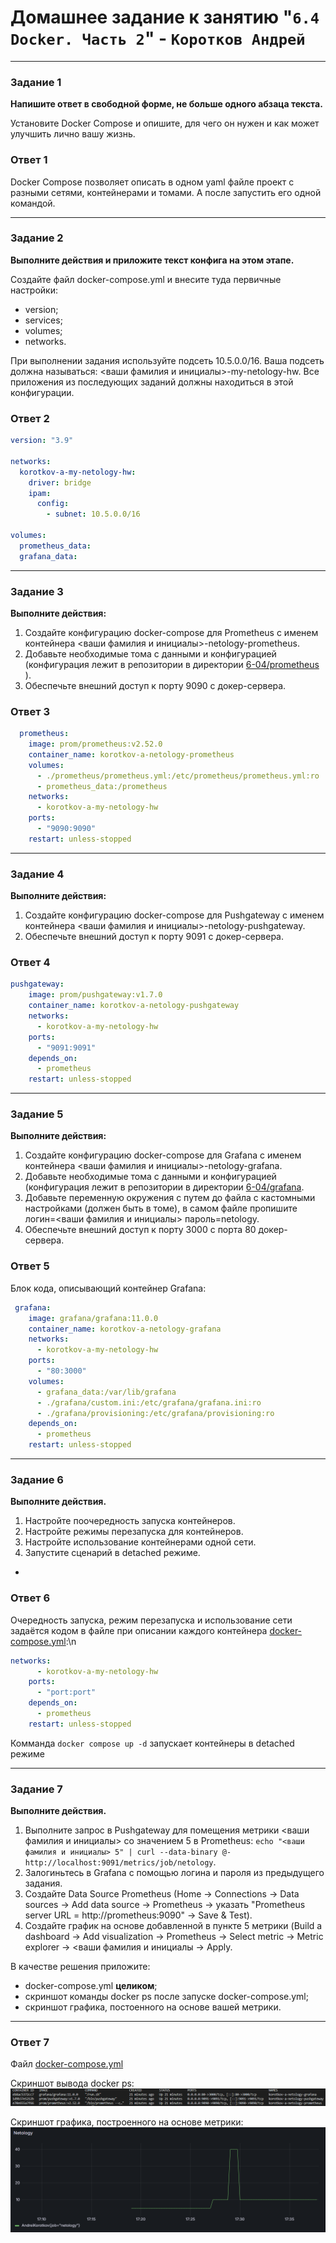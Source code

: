 # Домашнее задание к занятию "`6.4 Docker. Часть 2`" - `Коротков Андрей`
---

### Задание 1

**Напишите ответ в свободной форме, не больше одного абзаца текста.**

Установите Docker Compose и опишите, для чего он нужен и как может улучшить лично вашу жизнь.


### Ответ 1

Docker Compose позволяет описать в одном yaml файле проект с разными сетями, контейнерами и томами. А после запустить его одной командой.

---

### Задание 2 

**Выполните действия и приложите текст конфига на этом этапе.** 

Создайте файл docker-compose.yml и внесите туда первичные настройки: 

 * version;
 * services;
 * volumes;
 * networks.

При выполнении задания используйте подсеть 10.5.0.0/16.
Ваша подсеть должна называться: <ваши фамилия и инициалы>-my-netology-hw.
Все приложения из последующих заданий должны находиться в этой конфигурации.


### Ответ 2

```yaml
version: "3.9"

networks:
  korotkov-a-my-netology-hw:
    driver: bridge
    ipam:
      config:
        - subnet: 10.5.0.0/16

volumes:
  prometheus_data:
  grafana_data:
```

---


### Задание 3 

**Выполните действия:** 

1. Создайте конфигурацию docker-compose для Prometheus с именем контейнера <ваши фамилия и инициалы>-netology-prometheus. 
2. Добавьте необходимые тома с данными и конфигурацией (конфигурация лежит в репозитории в директории [6-04/prometheus](https://github.com/netology-code/sdvps-homeworks/tree/main/lecture_demos/6-04/prometheus) ).
3. Обеспечьте внешний доступ к порту 9090 c докер-сервера.


### Ответ 3

```yaml
  prometheus:
    image: prom/prometheus:v2.52.0
    container_name: korotkov-a-netology-prometheus
    volumes:
      - ./prometheus/prometheus.yml:/etc/prometheus/prometheus.yml:ro
      - prometheus_data:/prometheus
    networks:
      - korotkov-a-my-netology-hw
    ports:
      - "9090:9090"
    restart: unless-stopped
```

---

### Задание 4 

**Выполните действия:**

1. Создайте конфигурацию docker-compose для Pushgateway с именем контейнера <ваши фамилия и инициалы>-netology-pushgateway. 
2. Обеспечьте внешний доступ к порту 9091 c докер-сервера.


### Ответ 4

```yaml
pushgateway:
    image: prom/pushgateway:v1.7.0
    container_name: korotkov-a-netology-pushgateway
    networks:
      - korotkov-a-my-netology-hw
    ports:
      - "9091:9091"
    depends_on:
      - prometheus
    restart: unless-stopped
```

---

### Задание 5 

**Выполните действия:** 

1. Создайте конфигурацию docker-compose для Grafana с именем контейнера <ваши фамилия и инициалы>-netology-grafana. 
2. Добавьте необходимые тома с данными и конфигурацией (конфигурация лежит в репозитории в директории [6-04/grafana](https://github.com/netology-code/sdvps-homeworks/blob/main/lecture_demos/6-04/grafana/custom.ini).
3. Добавьте переменную окружения с путем до файла с кастомными настройками (должен быть в томе), в самом файле пропишите логин=<ваши фамилия и инициалы> пароль=netology.
4. Обеспечьте внешний доступ к порту 3000 c порта 80 докер-сервера.


### Ответ 5

Блок кода, описывающий контейнер Grafana:
```yaml
 grafana:
    image: grafana/grafana:11.0.0
    container_name: korotkov-a-netology-grafana
    networks:
      - korotkov-a-my-netology-hw
    ports:
      - "80:3000"
    volumes:
      - grafana_data:/var/lib/grafana
      - ./grafana/custom.ini:/etc/grafana/grafana.ini:ro
      - ./grafana/provisioning:/etc/grafana/provisioning:ro
    depends_on:
      - prometheus
    restart: unless-stopped
```

---

### Задание 6 

**Выполните действия.**

1. Настройте поочередность запуска контейнеров.
2. Настройте режимы перезапуска для контейнеров.
3. Настройте использование контейнерами одной сети.
5. Запустите сценарий в detached режиме.

-

### Ответ 6

Очередность запуска, режим перезапуска и использование сети задаётся кодом в файле при описании каждого контейнера [docker-compose.yml](../docker-compose.yml):\n

```yaml
networks:
      - korotkov-a-my-netology-hw
    ports:
      - "port:port"
    depends_on:
      - prometheus
    restart: unless-stopped
```

Комманда ```docker compose up -d``` запускает контейнеры в detached режиме

---

### Задание 7 

**Выполните действия.**
1. Выполните запрос в Pushgateway для помещения метрики <ваши фамилия и инициалы> со значением 5 в Prometheus: ```echo "<ваши фамилия и инициалы> 5" | curl --data-binary @- http://localhost:9091/metrics/job/netology```.
2. Залогиньтесь в Grafana с помощью логина и пароля из предыдущего задания.
3. Cоздайте Data Source Prometheus (Home -> Connections -> Data sources -> Add data source -> Prometheus -> указать "Prometheus server URL = http://prometheus:9090" -> Save & Test).
4. Создайте график на основе добавленной в пункте 5 метрики (Build a dashboard -> Add visualization -> Prometheus -> Select metric -> Metric explorer -> <ваши фамилия и инициалы -> Apply.

В качестве решения приложите:

* docker-compose.yml **целиком**;
* скриншот команды docker ps после запуске docker-compose.yml;
* скриншот графика, постоенного на основе вашей метрики.

---

### Ответ 7

Файл [docker-compose.yml](https://github.com/aniljich/6.4_Docker-2/blob/main/docker-compose.yml)

Скриншот вывода docker ps: 
![dockerps](https://github.com/aniljich/6.4_Docker-2/blob/main/img/docker_ps.png)

Скриншот графика, построенного на основе метрики: 
![dashboard](https://github.com/aniljich/6.4_Docker-2/blob/main/img/dashboard.png)